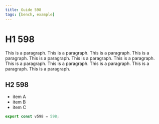 ```yaml
---
title: Guide 598
tags: [bench, example]
---
```


# H1 598

This is a paragraph. This is a paragraph. This is a paragraph. This is a paragraph. This is a paragraph. This is a paragraph. This is a paragraph. This is a paragraph. This is a paragraph. This is a paragraph. This is a paragraph. This is a paragraph. 

## H2 598

- item A
- item B
- item C

```ts
export const v598 = 598;
```